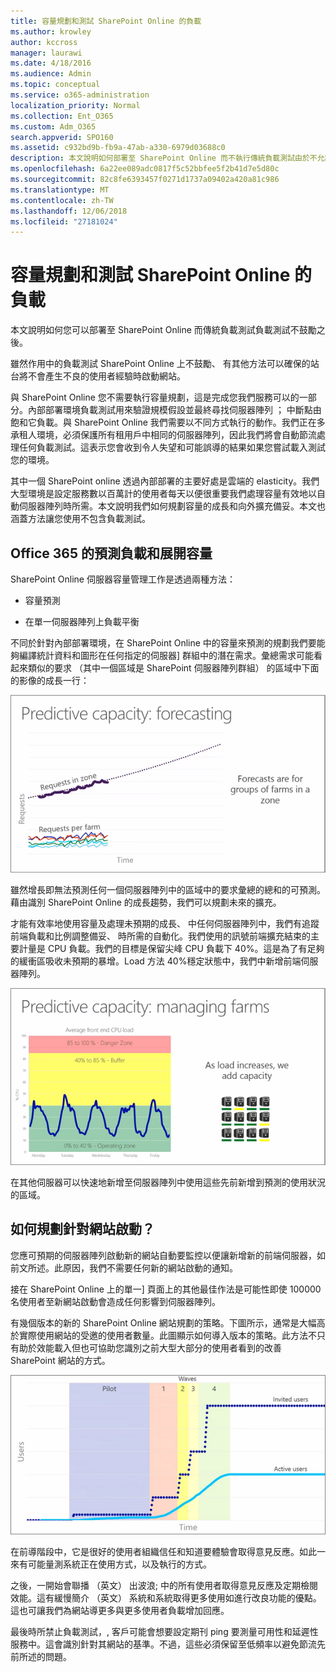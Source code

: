 ```yaml
---
title: 容量規劃和測試 SharePoint Online 的負載
ms.author: krowley
author: kccross
manager: laurawi
ms.date: 4/18/2016
ms.audience: Admin
ms.topic: conceptual
ms.service: o365-administration
localization_priority: Normal
ms.collection: Ent_O365
ms.custom: Adm_O365
search.appverid: SPO160
ms.assetid: c932bd9b-fb9a-47ab-a330-6979d03688c0
description: 本文說明如何部署至 SharePoint Online 而不執行傳統負載測試由於不允許使用。
ms.openlocfilehash: 6a22ee089adc0817f5c52bbfee5f2b41d7e5d80c
ms.sourcegitcommit: 82c8fe6393457f0271d1737a09402a420a81c986
ms.translationtype: MT
ms.contentlocale: zh-TW
ms.lasthandoff: 12/06/2018
ms.locfileid: "27181024"
---
```

# <a name="capacity-planning-and-load-testing-sharepoint-online"></a>容量規劃和測試 SharePoint Online 的負載

本文說明如何您可以部署至 SharePoint Online 而傳統負載測試負載測試不鼓勵之後。
  
雖然作用中的負載測試 SharePoint Online 上不鼓勵、 有其他方法可以確保的站台將不會產生不良的使用者經驗時啟動網站。 
  
與 SharePoint Online 您不需要執行容量規劃，這是完成您我們服務可以的一部分。內部部署環境負載測試用來驗證規模假設並最終尋找伺服器陣列 ； 中斷點由飽和它負載。與 SharePoint Online 我們需要以不同方式執行的動作。我們正在多承租人環境，必須保護所有租用戶中相同的伺服器陣列，因此我們將會自動節流處理任何負載測試。這表示您會收到令人失望和可能誤導的結果如果您嘗試載入測試您的環境。
  
其中一個 SharePoint online 透過內部部署的主要好處是雲端的 elasticity。我們大型環境是設定服務數以百萬計的使用者每天以便很重要我們處理容量有效地以自動伺服器陣列時所需。本文說明我們如何規劃容量的成長和向外擴充備妥。本文也涵蓋方法讓您使用不包含負載測試。
  
## <a name="how-office-365-predicts-load-and-expands-capacity"></a>Office 365 的預測負載和展開容量

SharePoint Online 伺服器容量管理工作是透過兩種方法：
  
- 容量預測
    
- 在單一伺服器陣列上負載平衡
    
不同於針對內部部署環境，在 SharePoint Online 中的容量來預測的規劃我們要能夠編譯統計資料和圖形在任何指定的伺服器] 群組中的潛在需求。彙總需求可能看起來類似的要求 （其中一個區域是 SharePoint 伺服器陣列群組） 的區域中下面的影像的成長一行：
  
![顯示預測容量的圖表：預測](media/ca800cb6-cc59-451f-98bd-55e035489af3.png)
  
雖然增長即無法預測任何一個伺服器陣列中的區域中的要求彙總的總和的可預測。藉由識別 SharePoint Online 的成長趨勢，我們可以規劃未來的擴充。
  
才能有效率地使用容量及處理未預期的成長、 中任何伺服器陣列中，我們有追蹤前端負載和比例調整備妥、 時所需的自動化。我們使用的訊號前端擴充結束的主要計量是 CPU 負載。我們的目標是保留尖峰 CPU 負載下 40%。這是為了有足夠的緩衝區吸收未預期的暴增。Load 方法 40%穩定狀態中，我們中新增前端伺服器陣列。
  
![顯示預測容量的圖表：管理伺服器陣列](media/6b2a8c63-24c1-4504-b7a3-3d3b3be2583a.png)
  
在其他伺服器可以快速地新增至伺服器陣列中使用這些先前新增到預測的使用狀況的區域。 
  
## <a name="how-do-i-plan-for-a-site-launch"></a>如何規劃針對網站啟動？

您應可預期的伺服器陣列啟動新的網站自動要監控以便讓新增新的前端伺服器，如前文所述。此原因，我們不需要任何新的網站啟動的通知。
  
接在 SharePoint Online 上的單一] 頁面上的其他最佳作法是可能性即使 100000 名使用者至新網站啟動會造成任何影響到伺服器陣列。
  
有幾個版本的新的 SharePoint Online 網站規劃的策略。下圖所示，通常是大幅高於實際使用網站的受邀的使用者數量。此圖顯示如何導入版本的策略。此方法不只有助於效能載入但也可協助您識別之前大型大部分的使用者看到的改善 SharePoint 網站的方式。
  
![顯示受邀和作用中使用者的圖形](media/0bc14a20-9420-4986-b9b9-fbcd2c6e0fb9.png)
  
在前導階段中，它是很好的使用者組織信任和知道要體驗會取得意見反應。如此一來有可能量測系統正在使用方式，以及執行的方式。
  
之後，一開始會聯播 （英文） 出波浪; 中的所有使用者取得意見反應及定期檢閱效能。這有緩慢簡介 （英文） 系統和系統取得更多使用如進行改良功能的優點。這也可讓我們為網站導更多與更多使用者負載增加回應。
  
最後時所禁止負載測試，, 客戶可能會想要設定期刊 ping 要測量可用性和延遲性服務中。這會識別針對其網站的基準。不過，這些必須保留至低頻率以避免節流先前所述的問題。
  

